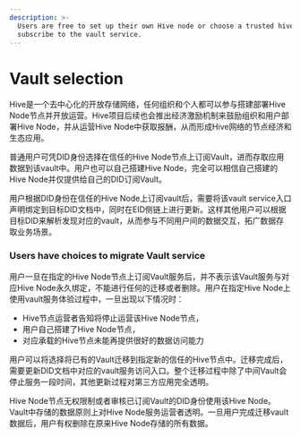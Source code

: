 ```yaml
---
description: >-
  Users are free to set up their own Hive node or choose a trusted hive node to
  subscribe to the vault service.
---
```


# Vault selection

Hive是一个去中心化的开放存储网络，任何组织和个人都可以参与搭建部署Hive Node节点并开放运营。Hive项目后续也会推出经济激励机制来鼓励组织和用户部署Hive Node，并从运营Hive Node中获取报酬，从而形成Hive网络的节点经济和生态应用。

普通用户可凭DID身份选择在信任的Hive Node节点上订阅Vault，进而存取应用数据到该vault中。用户也可以自己搭建Hive Node，完全可以相信自己搭建的Hive Node并仅提供给自己的DID订阅Vault。

用户根据DID身份在信任的Hive Node上订阅vault后，需要将该vault service入口声明绑定到目标DID文档中，同时在EID侧链上进行更新。这样其他用户可以根据目标DID来解析发现对应的vault，从而参与不同用户间的数据交互，拓广数据存取业务场景。

### Users have choices to migrate Vault service

用户一旦在指定的Hive Node节点上订阅Vault服务后，并不表示该Vault服务与对应Hive Node永久绑定，不能进行任何的迁移或者删除。用户在指定Hive Node上使用vault服务体验过程中，一旦出现以下情况时：

* Hive节点运营者告知将停止运营该Hive Node节点，
* 用户自己搭建了Hive Node节点，
* 对应承载的Hive节点未能再提供很好的数据访问能力

用户可以将选择将已有的Vault迁移到指定新的信任的Hive节点中。迁移完成后，需要更新DID文档中对应的vault服务访问入口。整个迁移过程中除了中间Vault会停止服务一段时间，其他更新过程对第三方应用完全透明。

Hive Node节点无权限制或者审核已订阅Vault的DID身份使用该Hive Node。Vault中存储的数据原则上对Hive Node服务运营者透明。一旦用户完成迁移vault数据后，用户有权删除在原来Hive Node存储的所有数据。
